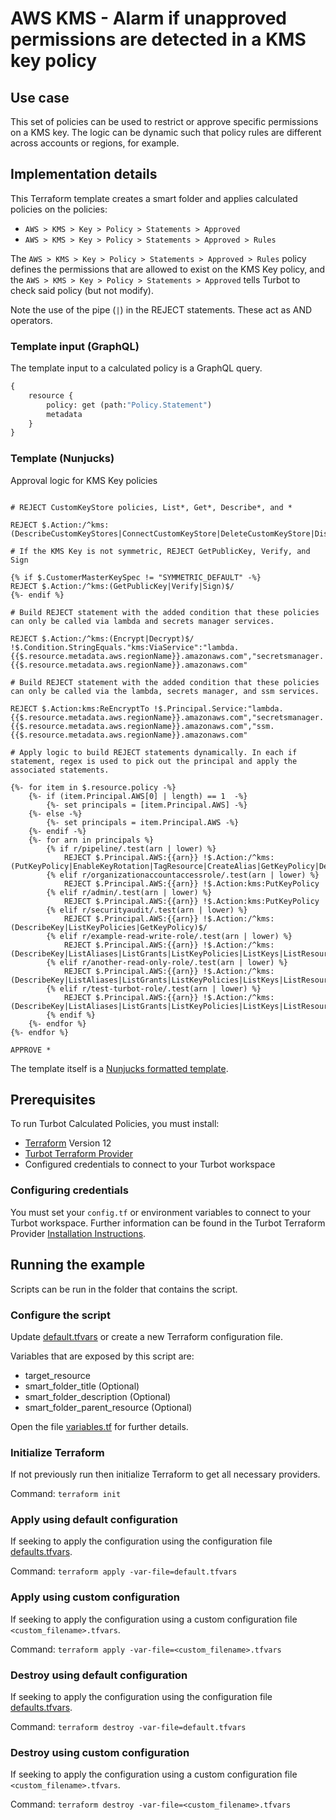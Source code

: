 # AWS KMS - Alarm if unapproved permissions are detected in a KMS key policy
## Use case

This set of policies can be used to restrict or approve specific permissions on a KMS key. The logic can be dynamic such that policy rules are different across accounts or regions, for example.

## Implementation details

This Terraform template creates a smart folder and applies calculated policies on the policies:

- `AWS > KMS > Key > Policy > Statements > Approved`
- `AWS > KMS > Key > Policy > Statements > Approved > Rules`


The `AWS > KMS > Key > Policy > Statements > Approved > Rules` policy defines the permissions that are allowed to exist on the KMS Key policy, and the `AWS > KMS > Key > Policy > Statements > Approved` tells Turbot to check said policy (but not modify).

Note the use of the pipe (`|`) in the REJECT statements. These act as AND operators.

### Template input (GraphQL)

The template input to a calculated policy is a GraphQL query.

```graphql
{
    resource {
        policy: get (path:"Policy.Statement")
        metadata
    }
} 
```

### Template (Nunjucks)

Approval logic for KMS Key policies

```nunjucks

# REJECT CustomKeyStore policies, List*, Get*, Describe*, and *

REJECT $.Action:/^kms:(DescribeCustomKeyStores|ConnectCustomKeyStore|DeleteCustomKeyStore|DisconnectCustomKeyStore|UpdateCustomKeyStore|CreateCustomKeyStore|DisableKeyRotation|List\*|Get\*|Describe\*|\*)$/

# If the KMS Key is not symmetric, REJECT GetPublicKey, Verify, and Sign

{% if $.CustomerMasterKeySpec != "SYMMETRIC_DEFAULT" -%}
REJECT $.Action:/^kms:(GetPublicKey|Verify|Sign)$/
{%- endif %}

# Build REJECT statement with the added condition that these policies can only be called via lambda and secrets manager services.

REJECT $.Action:/^kms:(Encrypt|Decrypt)$/ !$.Condition.StringEquals."kms:ViaService":"lambda.{{$.resource.metadata.aws.regionName}}.amazonaws.com","secretsmanager.{{$.resource.metadata.aws.regionName}}.amazonaws.com"

# Build REJECT statement with the added condition that these policies can only be called via the lambda, secrets manager, and ssm services.

REJECT $.Action:kms:ReEncryptTo !$.Principal.Service:"lambda.{{$.resource.metadata.aws.regionName}}.amazonaws.com","secretsmanager.{{$.resource.metadata.aws.regionName}}.amazonaws.com","ssm.{{$.resource.metadata.aws.regionName}}.amazonaws.com"

# Apply logic to build REJECT statements dynamically. In each if statement, regex is used to pick out the principal and apply the associated statements.

{%- for item in $.resource.policy -%}
    {%- if (item.Principal.AWS[0] | length) == 1  -%}
        {%- set principals = [item.Principal.AWS] -%}
    {%- else -%}
        {%- set principals = item.Principal.AWS -%}
    {%- endif -%}
    {%- for arn in principals %}
        {% if r/pipeline/.test(arn | lower) %}
            REJECT $.Principal.AWS:{{arn}} !$.Action:/^kms:(PutKeyPolicy|EnableKeyRotation|TagResource|CreateAlias|GetKeyPolicy|DeleteAlias|ListResourceTags|DisableKey|DeleteImportedKeyMaterial|ScheduleKeyDeletion|CancelKeyDeletion|DescribeKey|ListAliases|ListGrants|ListKeyPolicies|ListKeys|ListRetirableGrants|GetKeyRotationStatus)$/
        {% elif r/organizationaccountaccessrole/.test(arn | lower) %}
            REJECT $.Principal.AWS:{{arn}} !$.Action:kms:PutKeyPolicy
        {% elif r/admin/.test(arn | lower) %}
            REJECT $.Principal.AWS:{{arn}} !$.Action:kms:PutKeyPolicy
        {% elif r/securityaudit/.test(arn | lower) %}
            REJECT $.Principal.AWS:{{arn}} !$.Action:/^kms:(DescribeKey|ListKeyPolicies|GetKeyPolicy)$/
        {% elif r/example-read-write-role/.test(arn | lower) %}
            REJECT $.Principal.AWS:{{arn}} !$.Action:/^kms:(DescribeKey|ListAliases|ListGrants|ListKeyPolicies|ListKeys|ListResourceTags|ListRetirableGrants|GetKeyPolicy|GetKeyRotationStatus)$/
        {% elif r/another-read-only-role/.test(arn | lower) %}
            REJECT $.Principal.AWS:{{arn}} !$.Action:/^kms:(DescribeKey|ListAliases|ListGrants|ListKeyPolicies|ListKeys|ListResourceTags|ListRetirableGrants|GetKeyPolicy|GetKeyRotationStatus|Decrypt)$/
        {% elif r/test-turbot-role/.test(arn | lower) %}
            REJECT $.Principal.AWS:{{arn}} !$.Action:/^kms:(DescribeKey|ListAliases|ListGrants|ListKeyPolicies|ListKeys|ListResourceTags|ListRetirableGrants|GetKeyPolicy|GetKeyRotationStatus)$/
        {% endif %}
    {%- endfor %}
{%- endfor %}

APPROVE *
```

The template itself is a [Nunjucks formatted template](https://mozilla.github.io/nunjucks/templating.html).

## Prerequisites

To run Turbot Calculated Policies, you must install:

- [Terraform](https://www.terraform.io) Version 12
- [Turbot Terraform Provider](https://turbot.com/v5/docs/reference/terraform/provider)
- Configured credentials to connect to your Turbot workspace

### Configuring credentials

You must set your `config.tf` or environment variables to connect to your Turbot workspace.
Further information can be found in the Turbot Terraform Provider [Installation Instructions](https://turbot.com/v5/docs/reference/terraform/provider).

## Running the example

Scripts can be run in the folder that contains the script.

### Configure the script

Update [default.tfvars](default.tfvars) or create a new Terraform configuration file.

Variables that are exposed by this script are:

- target_resource
- smart_folder_title (Optional)
- smart_folder_description (Optional)
- smart_folder_parent_resource (Optional)

Open the file [variables.tf](variables.tf) for further details.

### Initialize Terraform

If not previously run then initialize Terraform to get all necessary providers.

Command: `terraform init`

### Apply using default configuration

If seeking to apply the configuration using the configuration file [defaults.tfvars](defaults.tfvars).

Command: `terraform apply -var-file=default.tfvars`

### Apply using custom configuration

If seeking to apply the configuration using a custom configuration file `<custom_filename>.tfvars`.

Command: `terraform apply -var-file=<custom_filename>.tfvars`

### Destroy using default configuration

If seeking to apply the configuration using the configuration file [defaults.tfvars](defaults.tfvars).

Command: `terraform destroy -var-file=default.tfvars`

### Destroy using custom configuration

If seeking to apply the configuration using a custom configuration file `<custom_filename>.tfvars`.

Command: `terraform destroy -var-file=<custom_filename>.tfvars`